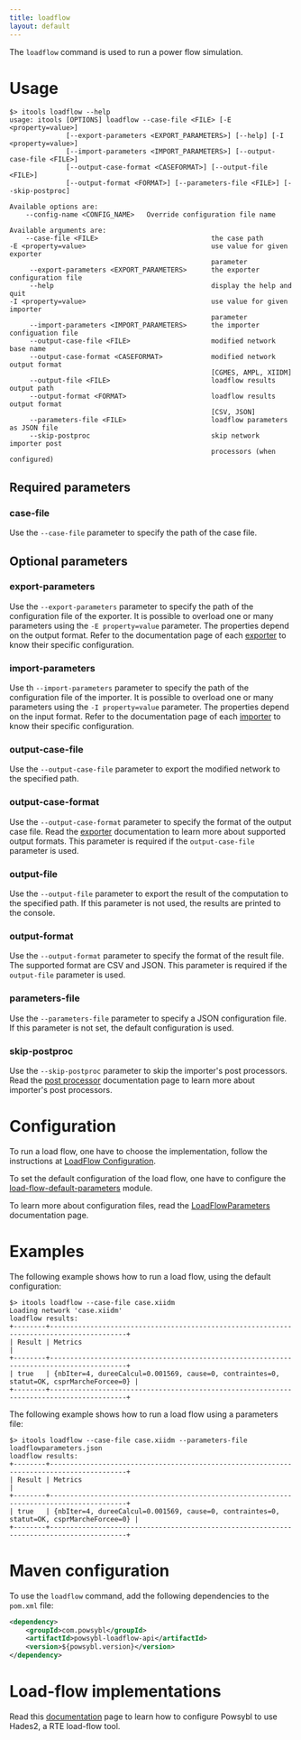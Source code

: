 ```yaml
---
title: loadflow
layout: default
---
```


The `loadflow` command is used to run a power flow simulation.

# Usage
```shell
$> itools loadflow --help
usage: itools [OPTIONS] loadflow --case-file <FILE> [-E <property=value>]
              [--export-parameters <EXPORT_PARAMETERS>] [--help] [-I <property=value>]
              [--import-parameters <IMPORT_PARAMETERS>] [--output-case-file <FILE>]
              [--output-case-format <CASEFORMAT>] [--output-file <FILE>]
              [--output-format <FORMAT>] [--parameters-file <FILE>] [--skip-postproc]

Available options are:
    --config-name <CONFIG_NAME>   Override configuration file name

Available arguments are:
    --case-file <FILE>                            the case path
-E <property=value>                               use value for given exporter
                                                  parameter
     --export-parameters <EXPORT_PARAMETERS>      the exporter configuration file
     --help                                       display the help and quit
-I <property=value>                               use value for given importer
                                                  parameter
     --import-parameters <IMPORT_PARAMETERS>      the importer configuation file
     --output-case-file <FILE>                    modified network base name
     --output-case-format <CASEFORMAT>            modified network output format
                                                  [CGMES, AMPL, XIIDM]
     --output-file <FILE>                         loadflow results output path
     --output-format <FORMAT>                     loadflow results output format
                                                  [CSV, JSON]
     --parameters-file <FILE>                     loadflow parameters as JSON file
     --skip-postproc                              skip network importer post
                                                  processors (when configured)

```

## Required parameters

### case-file
Use the `--case-file` parameter to specify the path of the case file.

## Optional parameters

### export-parameters
Use the `--export-parameters` parameter to specify the path of the configuration file of the exporter. It is possible to
overload one or many parameters using the `-E property=value` parameter. The properties depend on the output format.
Refer to the documentation page of each [exporter](../iidm/exporter/index.md) to know their specific configuration.

### import-parameters
Use th `--import-parameters` parameter to specify the path of the configuration file of the importer. It is possible to
overload one or many parameters using the `-I property=value` parameter. The properties depend on the input format.
Refer to the documentation page of each [importer](../iidm/importer/index.md) to know their specific configuration.

### output-case-file
Use the `--output-case-file` parameter to export the modified network to the specified path.

### output-case-format
Use the `--output-case-format` parameter to specify the format of the output case file. Read the [exporter](../iidm/exporter/index.md)
documentation to learn more about supported output formats. This parameter is required if the `output-case-file` parameter
is used.

### output-file
Use the `--output-file` parameter to export the result of the computation to the specified path. If this parameter is not
used, the results are printed to the console.

### output-format
Use the `--output-format` parameter to specify the format of the result file. The supported format are CSV and JSON. This
parameter is required if the `output-file` parameter is used.

### parameters-file
Use the `--parameters-file` parameter to specify a JSON configuration file. If this parameter is not set, the default
configuration is used.

### skip-postproc
Use the `--skip-postproc` parameter to skip the importer's post processors. Read the [post processor](../iidm/importer/post-processor/index.md)
documentation page to learn more about importer's post processors.

# Configuration
To run a load flow, one have to choose the implementation, follow the instructions at [LoadFlow Configuration](../configuration/modules/load-flow.md).

To set the default configuration of the load flow, one have to configure the
[load-flow-default-parameters](../configuration/modules/load-flow-default-parameters.md) module.

To learn more about configuration files, read the [LoadFlowParameters](../configuration/parameters/LoadFlowParameters.md) documentation
page.

# Examples
The following example shows how to run a load flow, using the default configuration:
```shell
$> itools loadflow --case-file case.xiidm
Loading network 'case.xiidm'
loadflow results:
+--------+-----------------------------------------------------------------------------------------+
| Result | Metrics                                                                                 |
+--------+-----------------------------------------------------------------------------------------+
| true   | {nbIter=4, dureeCalcul=0.001569, cause=0, contraintes=0, statut=OK, csprMarcheForcee=0} |
+--------+-----------------------------------------------------------------------------------------+
```

The following example shows how to run a load flow using a parameters file:
```shell
$> itools loadflow --case-file case.xiidm --parameters-file loadflowparameters.json
loadflow results:
+--------+-----------------------------------------------------------------------------------------+
| Result | Metrics                                                                                 |
+--------+-----------------------------------------------------------------------------------------+
| true   | {nbIter=4, dureeCalcul=0.001569, cause=0, contraintes=0, statut=OK, csprMarcheForcee=0} |
+--------+-----------------------------------------------------------------------------------------+
```

# Maven configuration
To use the `loadflow` command, add the following dependencies to the `pom.xml` file:
```xml
<dependency>
    <groupId>com.powsybl</groupId>
    <artifactId>powsybl-loadflow-api</artifactId>
    <version>${powsybl.version}</version>
</dependency>
```

# Load-flow implementations
Read this [documentation](http://rte-france.github.io/hades2/index.html) page to learn how to configure Powsybl to use
Hades2, a RTE load-flow tool.
